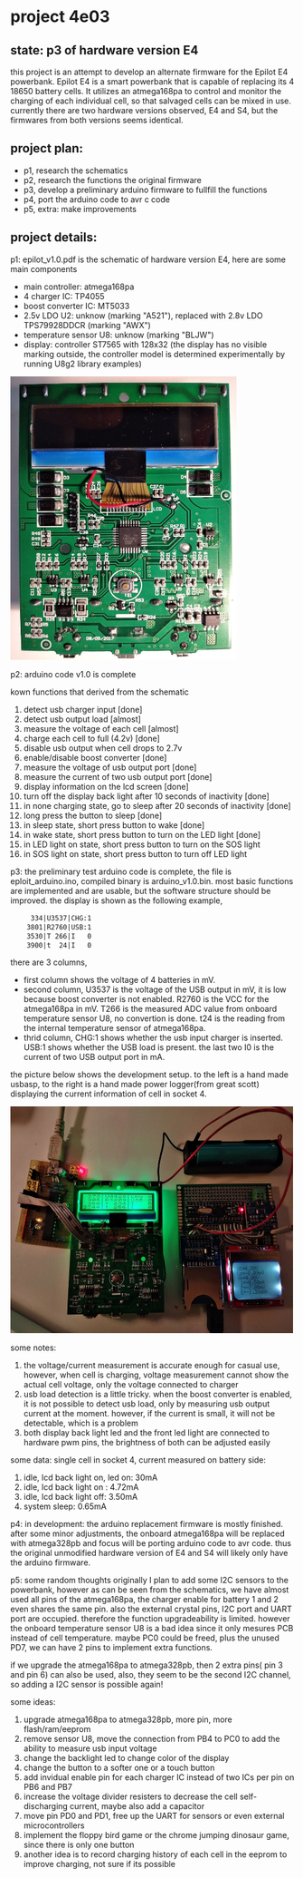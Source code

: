 # project 4e03

## state: p3 of hardware version E4

this project is an attempt to develop an alternate firmware for the Epilot E4 powerbank. Epilot E4 is a smart powerbank that is capable of replacing its 4 18650 battery cells. It utilizes an atmega168pa to control and monitor the charging of each individual cell, so that salvaged cells can be mixed in use. currently there are two hardware versions observed, E4 and S4, but the firmwares from both versions seems identical.

## project plan:

* p1, research the schematics
* p2, research the functions the original firmware
* p3, develop a preliminary arduino firmware to fullfill the functions
* p4, port the arduino code to avr c code
* p5, extra: make improvements

## project details:

p1: epilot_v1.0.pdf is the schematic of hardware version E4, here are some main components
* main controller: atmega168pa
* 4 charger IC: TP4055
* boost converter IC: MT5033
* 2.5v LDO U2: unknow (marking "A521"), replaced with 2.8v LDO TPS79928DDCR (marking "AWX")
* temperature sensor U8: unknow (marking "BLJW")
* display: controller ST7565 with 128x32 (the display has no visible marking outside, the controller model is determined experimentally by running U8g2 library examples)

<img src="https://raw.githubusercontent.com/cosailer/4e03/master/front_s.jpg" width="400" height="500">

p2: arduino code v1.0 is complete

kown functions that derived from the schematic
1. detect usb charger input [done]
2. detect usb output load [almost]
3. measure the voltage of each cell [almost]
4. charge each cell to full (4.2v) [done]
5. disable usb output when cell drops to 2.7v
6. enable/disable boost converter [done]
7. measure the voltage of usb output port [done]
8. measure the current of two usb output port [done]
9. display information on the lcd screen [done]
10. turn off the display back light after 10 seconds of inactivity [done]
11. in none charging state, go to sleep after 20 seconds of inactivity [done]
12. long press the button to sleep [done]
13. in sleep state, short press button to wake [done]
13. in wake state, short press button to turn on the LED light [done]
14. in LED light on state, short press button to turn on the SOS light
15. in SOS light on state, short press button to turn off LED light

p3: the preliminary test arduino code is complete, the file is eploit_arduino.ino, compiled binary is arduino_v1.0.bin. most basic functions are implemented and are usable, but the software structure should be improved.
    the display is shown as the following example,
```
     334|U3537|CHG:1
    3801|R2760|USB:1
    3530|T 266|I   0
    3900|t  24|I   0
```
there are 3 columns,
* first column shows the voltage of 4 batteries in mV.
* second column, U3537 is the voltage of the USB output in mV, it is low because boost converter is not enabled. R2760 is the VCC for the atmega168pa in mV. T266 is the measured ADC value from onboard temperature sensor U8, no convertion is done. t24 is the reading from the internal temperature sensor of atmega168pa.
* thrid column, CHG:1 shows whether the usb input charger is inserted. USB:1 shows whether the USB load is present. the last two I0 is the current of two USB output port in mA.

the picture below shows the development setup. to the left is a hand made usbasp, to the right is a hand made power logger(from great scott) displaying the current information of cell in socket 4.

<img src="https://raw.githubusercontent.com/cosailer/4e03/master/E4_0_s.jpg" width="500" height="400">

some notes:
1. the voltage/current measurement is accurate enough for casual use, however, when cell is charging, voltage measurement cannot show the actual cell voltage, only the voltage connected to charger
2. usb load detection is a little tricky. when the boost converter is enabled, it is not possible to detect usb load, only by measuring usb output current at the moment. however, if the current is small, it will not be detectable, which is a problem
3. both display back light led and the front led light are connected to hardware pwm pins, the brightness of both can be adjusted easily

some data:
single cell in socket 4, current measured on battery side:
1. idle, lcd back light on, led on: 30mA
2. idle, lcd back light on : 4.72mA
3. idle, lcd back light off: 3.50mA
4. system sleep: 0.65mA


p4: in development:
the arduino replacement firmware is mostly finished. after some minor adjustments, the onboard atmega168pa will be replaced with atmega328pb and focus will be porting arduino code to avr code. thus the original unmodified hardware version of E4 and S4 will likely only have the arduino firmware.

p5: some random thoughts
originally I plan to add some I2C sensors to the powerbank, however as can be seen from the schematics, we have almost used all pins of the atmega168pa, the charger enable for battery 1 and 2 even shares the same pin. also the external crystal pins, I2C port and UART port are occupied. therefore the function upgradeability is limited. however the onboard temperature sensor U8 is a bad idea since it only mesures PCB instead of cell temperature. maybe PC0 could be freed, plus the unused PD7, we can have 2 pins to implement extra functions.

if we upgrade the atmega168pa to atmega328pb, then 2 extra pins( pin 3 and pin 6) can also be used, also, they seem to be the second I2C channel, so adding a I2C sensor is possible again!

some ideas:
1. upgrade atmega168pa to atmega328pb, more pin, more flash/ram/eeprom
2. remove sensor U8, move the connection from PB4 to PC0 to add the ability to measure usb input voltage
3. change the backlight led to change color of the display
4. change the button to a softer one or a touch button
5. add invidual enable pin for each charger IC instead of two ICs per pin on PB6 and PB7
6. increase the voltage divider resisters to decrease the cell self-discharging current, maybe also add a capacitor
7. move pin PD0 and PD1, free up the UART for sensors or even external microcontrollers
8. implement the floppy bird game or the chrome jumping dinosaur game, since there is only one button
9. another idea is to record charging history of each cell in the eeprom to improve charging, not sure if its possible


